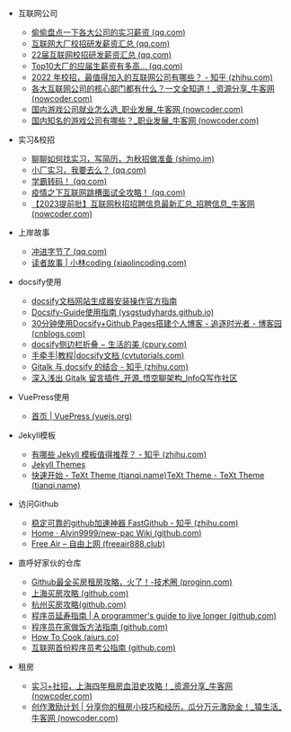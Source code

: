 - 互联网公司

  - [偷偷盘点一下各大公司的实习薪资 (qq.com)](https://mp.weixin.qq.com/s/PoNAbIUboFh0ZWoM579jmQ)
  - [互联网大厂校招研发薪资汇总 (qq.com)](https://mp.weixin.qq.com/s/7XLlYoQLIJ33XyCtPVbLfQ)
  - [22届互联网校招研发薪资汇总 (qq.com)](https://mp.weixin.qq.com/s/Zt9aHCltxArPj4CzizegPw)
  - [Top10大厂的应届生薪资有多高... (qq.com)](https://mp.weixin.qq.com/s?__biz=MzIxNDM1NjAyMQ==&mid=2247487316&idx=1&sn=730ad2259165c2ca9a91e2c8a78e2e95&scene=21#wechat_redirect)
  - [2022 年校招，最值得加入的互联网公司有哪些？ - 知乎 (zhihu.com)](https://www.zhihu.com/question/410189731/answer/1873449125)
  - [各大互联网公司的核心部门都有什么？一文全知道！_资源分享_牛客网 (nowcoder.com)](https://www.nowcoder.com/discuss/930728?type=all&order=recall&pos=&page=0&ncTraceId=&channel=-1&source_id=search_all_nctrack&gio_id=98282C0B04977C65591D5F3B67A1E06D-1649824244723)
  - [国内游戏公司就业怎么选_职业发展_牛客网 (nowcoder.com)](https://www.nowcoder.com/discuss/693455?type=all&order=recall&pos=&page=1&ncTraceId=&channel=-1&source_id=search_all_nctrack&gio_id=98282C0B04977C65591D5F3B67A1E06D-1650189979297)
  - [国内知名的游戏公司有哪些？_职业发展_牛客网 (nowcoder.com)](https://www.nowcoder.com/discuss/65029?type=all&order=recall&pos=&page=1&ncTraceId=&channel=-1&source_id=search_all_nctrack&gio_id=98282C0B04977C65591D5F3B67A1E06D-1650190230354)
- 实习&校招
  - [聊聊如何找实习，写简历，为秋招做准备 (shimo.im)](https://shimo.im/docs/gXqmelM1PVhePGqo/read)
  - [小厂实习，我要去么？ (qq.com)](https://mp.weixin.qq.com/s/T1LNXFPqCuUkxRCleEYEhg)
  - [学霸转码！ (qq.com)](https://mp.weixin.qq.com/s?__biz=MzUxNjY5NTYxNA==&mid=2247499830&idx=1&sn=0ea4255b933c8c848b96af065b383874&chksm=f9a1f367ced67a71ab790d308ae0e808b72058cfd36b87589fc446eefe3abbcd98dd265f0e98&scene=178&cur_album_id=1998269915908177921#rd)
  - [疫情之下互联网跳槽面试全攻略！ (qq.com)](https://mp.weixin.qq.com/s/QLzB6H3NqqC9B-cs9Uhssg)
  - [【2023提前批】互联网秋招招聘信息最新汇总_招聘信息_牛客网 (nowcoder.com)](https://www.nowcoder.com/discuss/935228)


- 上岸故事

  - [冲进字节了 (qq.com)](https://mp.weixin.qq.com/s/3ovw58x3suqjPRClvDvDBg)
  - [读者故事 | 小林coding (xiaolincoding.com)](https://xiaolincoding.com/reader_nb/)
- docsify使用
  - [docsify文档网站生成器安装操作官方指南](https://docsify.js.org/#/zh-cn/)
  - [Docsify-Guide使用指南 (ysgstudyhards.github.io)](https://ysgstudyhards.github.io/Docsify-Guide/#/)
  - [30分钟使用Docsify+Github Pages搭建个人博客 - 追逐时光者 - 博客园 (cnblogs.com)](https://www.cnblogs.com/Can-daydayup/p/15779888.html)
  - [docsify侧边栏折叠 − 生活的美 (cpury.com)](https://cpury.com/1408.html)
  - [手牵手|教程|docsify文档 (cvtutorials.com)](http://www.cvtutorials.com/#/docsify_starter/README)
  - [Gitalk 与 docsify 的结合 - 知乎 (zhihu.com)](https://zhuanlan.zhihu.com/p/379071030)
  - [深入浅出 Gitalk 留言插件_开源_悟空聊架构_InfoQ写作社区](https://xie.infoq.cn/article/9e50cb5e9d179a179fc7fece4)
- VuePress使用
  - [首页 | VuePress (vuejs.org)](https://v2.vuepress.vuejs.org/zh/)
- Jekyll模板

  - [有哪些 Jekyll 模板值得推荐？ - 知乎 (zhihu.com)](https://www.zhihu.com/question/20939566/answer/1685855994)
  - [Jekyll Themes](http://jekyllthemes.org/)
  - [快速开始 - TeXt Theme (tianqi.name)](https://tianqi.name/jekyll-TeXt-theme/docs/zh/quick-start)[TeXt Theme - TeXt Theme (tianqi.name)](https://tianqi.name/jekyll-TeXt-theme/)
- 访问Github
  - [稳定可靠的github加速神器 FastGithub - 知乎 (zhihu.com)](https://zhuanlan.zhihu.com/p/432414619)
  - [Home · Alvin9999/new-pac Wiki (github.com)](https://github.com/Alvin9999/new-pac/wiki)
  - [Free Air – 自由上网 (freeair888.club)](https://tr1.freeair888.club/)
- 直呼好家伙的仓库
  - [Github最全买房租房攻略，火了！-技术圈 (proginn.com)](https://jishuin.proginn.com/p/763bfbd32635)
  - [上海买房攻略 (github.com)](https://github.com/ayuer/shanghai_house_knowledge)
  - [杭州买房攻略(github.com)](https://github.com/houshanren/hangzhou_house_knowledge)
  - [程序员延寿指南 | A programmer's guide to live longer (github.com)](https://github.com/geekan/HowToLiveLonger)
  - [程序员在家做饭方法指南 (github.com)](https://github.com/Anduin2017/HowToCook)
  - [How To Cook (aiurs.co)](https://cook.aiurs.co/)
  - [互联网首份程序员考公指南 (github.com)](https://github.com/coder2gwy/coder2gwy)
  
- 租房
  - [实习+社招，上海四年租房血泪史攻略！_资源分享_牛客网 (nowcoder.com)](https://www.nowcoder.com/discuss/826087?type=all&order=recall&pos=&page=1&ncTraceId=&channel=-1&source_id=search_all_nctrack&gio_id=98282C0B04977C65591D5F3B67A1E06D-1651902338320)
  - [创作激励计划 | 分享你的租房小技巧和经历，瓜分万元激励金！_猿生活_牛客网 (nowcoder.com)](https://www.nowcoder.com/discuss/803129)
